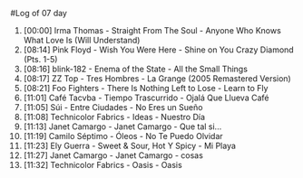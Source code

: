 #Log of 07 day

1. [00:00] Irma Thomas - Straight From The Soul - Anyone Who Knows What Love Is (Will Understand)
1. [08:14] Pink Floyd - Wish You Were Here - Shine on You Crazy Diamond (Pts. 1-5)
1. [08:16] blink-182 - Enema of the State - All the Small Things
1. [08:17] ZZ Top - Tres Hombres - La Grange (2005 Remastered Version)
1. [08:21] Foo Fighters - There Is Nothing Left to Lose - Learn to Fly
1. [11:01] Café Tacvba - Tiempo Trascurrido - Ojalá Que Llueva Café
1. [11:05] Súi - Entre Ciudades - No Eres un Sueño
1. [11:08] Technicolor Fabrics - Ideas - Nuestro Día
1. [11:13] Janet Camargo - Janet Camargo - Que tal si...
1. [11:19] Camilo Séptimo - Óleos - No Te Puedo Olvidar
1. [11:23] Ely Guerra - Sweet & Sour, Hot Y Spicy - Mi Playa
1. [11:27] Janet Camargo - Janet Camargo - cosas
1. [11:32] Technicolor Fabrics - Oasis - Oasis
